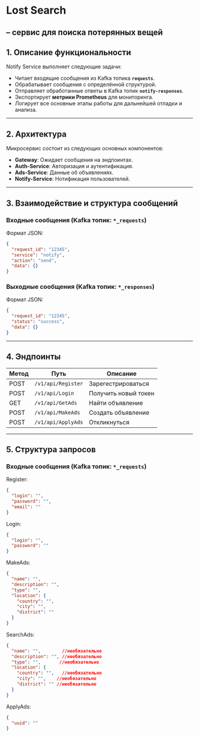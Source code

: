 
# **Lost Search**

–  сервис для поиска потерянных вещей
---



## **1. Описание функциональности**

Notify Service выполняет следующие задачи:

- Читает входящие сообщения из Kafka топика **`requests`**.
- Обрабатывает сообщения с определённой структурой.
- Отправляет обработанные ответы в Kafka топик **`notify-responses`**.
- Экспортирует **метрики Prometheus** для мониторинга.
- Логирует все основные этапы работы для дальнейшей отладки и анализа.

---

## **2. Архитектура**

Микросервис состоит из следующих основных компонентов:

- **Gateway**: Ожидает сообщения на эндпоинтах.
- **Auth-Service**: Авторизация и аутентификация.
- **Ads-Service**: Данные об объявлениях.
- **Notify-Service**: Нотификация пользователей.

---

## **3. Взаимодействие и структура сообщений**

### **Входные сообщения (Kafka топик: `*_requests`)**

Формат JSON:

```json
{
  "request_id": "12345",
  "service": "notify",
  "action": "send",
  "data": {}
}
```

### **Выходные сообщения (Kafka топик: `*_responses`)**

Формат JSON:

```json
{
  "request_id": "12345",
  "status": "success",
  "data": {}
}
```

---

## **4. Эндпоинты**

| Метод | Путь               | Описание             |
|-------|--------------------|----------------------|
| POST  | `/v1/api/Register` | Зарегестрироваться   |
| POST  | `/v1/api/Login`    | Получить новый токен |
| GET   | `/v1/api/GetAds`   | Найти объявление     |
| POST  | `/v1/api/MakeAds`  | Создать объявление   |
| POST  | `/v1/api/ApplyAds` | Откликнуться         |


---


## **5. Структура запросов**

### **Входные сообщения (Kafka топик: `*_requests`)**

Register:

```json
{
  "login": "",
  "password": "",
  "email": ""
}
```

Login:

```json
{
  "login": "",
  "password": ""
}
```

MakeAds:

```json
{
  "name": "",
  "description": "",
  "type": "",
  "location": {
    "country": "",
    "city": "",
    "district": ""
  }
}
```

SearchAds:

```json
{
  "name": "",        //необязательно
  "description": "", //необязательно
  "type": "",       //необязательно
  "location": {
    "country": "",   //необязательно
    "city": "",    //необязательно
    "district": "" //необязательно
  }
}
```

ApplyAds:

```json
{
  "uuid": ""
}
```
